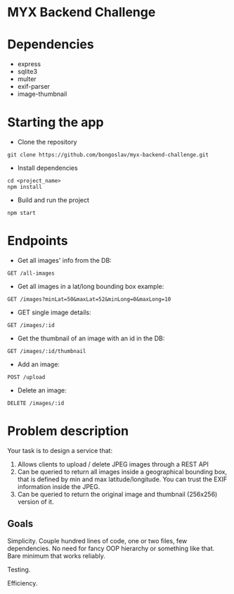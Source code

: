 # MYX Backend Challenge

# Dependencies
- express
- sqlite3
- multer
- exif-parser
- image-thumbnail

# Starting the app
- Clone the repository
```
git clone https://github.com/bongoslav/myx-backend-challenge.git
```
- Install dependencies
```
cd <project_name>
npm install
```
- Build and run the project
```
npm start
```
# Endpoints
- Get all images' info from the DB:
```
GET /all-images
```
- Get all images in a lat/long bounding box example:
```
GET /images?minLat=50&maxLat=52&minLong=0&maxLong=10
```
- GET single image details:
```
GET /images/:id
```
- Get the thumbnail of an image with an id in the DB:
```
GET /images/:id/thumbnail
```
- Add an image:
```
POST /upload
```
- Delete an image:
```
DELETE /images/:id
```

# Problem description
Your task is to design a service that:

1) Allows clients to upload / delete JPEG images through a REST API
2) Can be queried to return all images inside a geographical bounding box, that is defined by min
and max latitude/longitude. You can trust the EXIF information inside the JPEG.
3) Can be queried to return the original image and thumbnail (256x256) version of it.

## Goals
Simplicity. Couple hundred lines of code, one or two files, few dependencies. No
need for fancy OOP hierarchy or something like that. Bare minimum that works
reliably.

Testing.

Efficiency.